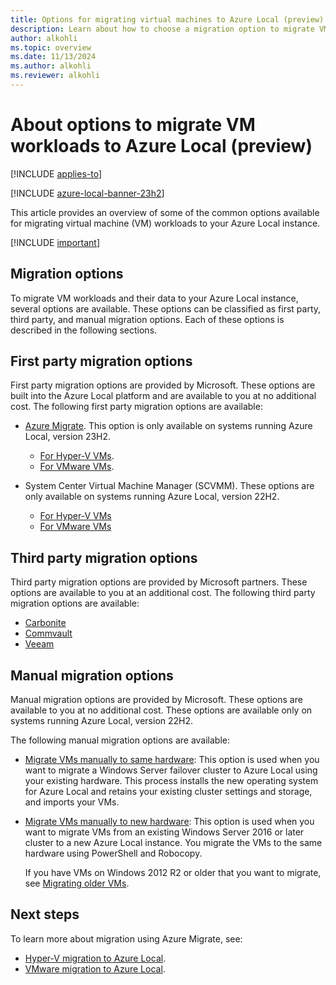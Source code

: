 ```yaml
---
title: Options for migrating virtual machines to Azure Local (preview)
description: Learn about how to choose a migration option to migrate VM workloads to your Azure Local (preview).
author: alkohli
ms.topic: overview
ms.date: 11/13/2024
ms.author: alkohli
ms.reviewer: alkohli
---
```


# About options to migrate VM workloads to Azure Local (preview)

[!INCLUDE [applies-to](../includes/hci-applies-to-23h2.md)]

[!INCLUDE [azure-local-banner-23h2](./includes/azure-local-banner-23h2.md)]

This article provides an overview of some of the common options available for migrating virtual machine (VM) workloads to your Azure Local instance.

[!INCLUDE [important](../includes/hci-preview.md)]


## Migration options

To migrate VM workloads and their data to your Azure Local instance, several options are available. These options can be classified as first party, third party, and manual migration options. Each of these options is described in the following sections.

## First party migration options

First party migration options are provided by Microsoft. These options are built into the Azure Local platform and are available to you at no additional cost. The following first party migration options are available:

- [Azure Migrate](./migration-azure-migrate-overview.md). This option is only available on systems running Azure Local, version 23H2.
    - [For Hyper-V VMs](./migration-azure-migrate-overview.md).
    - [For VMware VMs](./migration-azure-migrate-vmware-overview.md).

- System Center Virtual Machine Manager (SCVMM). These options are only available on systems running Azure Local, version 22H2.
    - [For Hyper-V VMs](/system-center/vmm/deploy-manage-azure-stack-hci?view=sc-vmm-2022&preserve-view=true#step-8-migrate-vms-from-windows-server-to-azure-stack-hci-cluster)
    - [For VMware VMs](/system-center/vmm/deploy-manage-azure-stack-hci?view=sc-vmm-2022&preserve-view=true#step-9-migrate-vmware-workloads-to-azure-stack-hci-cluster-using-scvmm)


## Third party migration options

Third party migration options are provided by Microsoft partners. These options are available to you at an additional cost. The following third party migration options are available:

- [Carbonite](https://www.carbonite.com/business/products/migration/)  
- [Commvault](https://www.commvault.com/)  
- [Veeam](https://www.veeam.com/)  


## Manual migration options

Manual migration options are provided by Microsoft. These options are available to you at no additional cost. These options are available only on systems running Azure Local, version 22H2. 

The following manual migration options are available:

- [Migrate VMs manually to same hardware](../deploy/migrate-cluster-same-hardware.md): This option is used when you want to migrate a Windows Server failover cluster to Azure Local using your existing hardware. This process installs the new operating system for Azure Local and retains your existing cluster settings and storage, and imports your VMs.

- [Migrate VMs manually to new hardware](../deploy/migrate-cluster-new-hardware.md): This option is used when you want to migrate VMs from an existing Windows Server 2016 or later cluster to a new Azure Local instance. You migrate the VMs to the same hardware using PowerShell and Robocopy.

    If you have VMs on Windows 2012 R2 or older that you want to migrate, see [Migrating older VMs](../deploy/migrate-cluster-new-hardware.md#migrating-older-vms).



## Next steps

To learn more about migration using Azure Migrate, see:
- [Hyper-V migration to Azure Local](./migration-azure-migrate-overview.md).
- [VMware migration to Azure Local](./migration-azure-migrate-vmware-overview.md).
